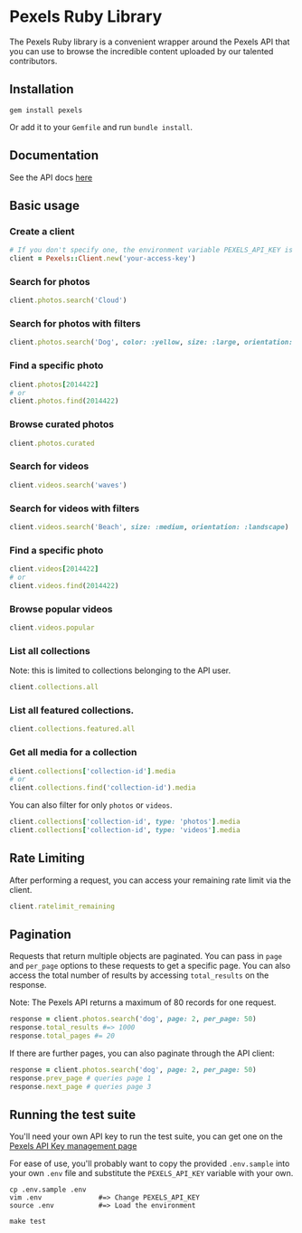 # Pexels Ruby Library

The Pexels Ruby library is a convenient wrapper around the Pexels API that you can use to browse the incredible content uploaded by our talented contributors.

## Installation

```
gem install pexels
```

Or add it to your `Gemfile` and run `bundle install`.

## Documentation

See the API docs [here](https://www.pexels.com/api/documentation/?language=rb)


## Basic usage

### Create a client

```ruby
# If you don't specify one, the environment variable PEXELS_API_KEY is used by default
client = Pexels::Client.new('your-access-key')
```

### Search for photos

```ruby
client.photos.search('Cloud')
```

### Search for photos with filters

```ruby
client.photos.search('Dog', color: :yellow, size: :large, orientation: :square)
```

### Find a specific photo

```ruby
client.photos[2014422]
# or
client.photos.find(2014422)
```

### Browse curated photos

```ruby
client.photos.curated
```

### Search for videos

```ruby
client.videos.search('waves')
```

### Search for videos with filters

```ruby
client.videos.search('Beach', size: :medium, orientation: :landscape)
```

### Find a specific photo

```ruby
client.videos[2014422]
# or
client.videos.find(2014422)
```

### Browse popular videos

```ruby
client.videos.popular
```

### List all collections

Note: this is limited to collections belonging to the API user.

```ruby
client.collections.all
```
### List all featured collections.

```ruby
client.collections.featured.all
```

### Get all media for a collection

```ruby
client.collections['collection-id'].media
# or
client.collections.find('collection-id').media
```

You can also filter for only `photos` or `videos`.

```ruby
client.collections['collection-id', type: 'photos'].media
client.collections['collection-id', type: 'videos'].media
```

## Rate Limiting

After performing a request, you can access your remaining rate limit via the client.

```ruby
client.ratelimit_remaining
```

## Pagination

Requests that return multiple objects are paginated. You can pass in `page` and `per_page` options to these requests to get a specific page. You can also access the total number of results by accessing `total_results` on the response. 

Note: The Pexels API returns a maximum of 80 records for one request.

```ruby
response = client.photos.search('dog', page: 2, per_page: 50)
response.total_results #=> 1000
response.total_pages #= 20
```

If there are further pages, you can also paginate through the API client:

```ruby
response = client.photos.search('dog', page: 2, per_page: 50)
response.prev_page # queries page 1
response.next_page # queries page 3
```

## Running the test suite

You'll need your own API key to run the test suite, you can get one on the [Pexels API Key management page](https://www.pexels.com/api/new/)

For ease of use, you'll probably want to copy the provided `.env.sample` into your own `.env` file and substitute the `PEXELS_API_KEY` variable with your own.

```
cp .env.sample .env
vim .env              #=> Change PEXELS_API_KEY
source .env           #=> Load the environment

make test
```
